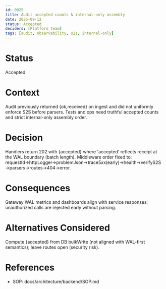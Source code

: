 ```yaml
---
id: 0025
title: Audit accepted counts & internal-only assembly
date: 2025-09-12
status: Accepted
deciders: [Platform Team]
tags: [audit, observability, s2s, internal-only]
---
```


# Status
Accepted

# Context
Audit previously returned {ok,received} on ingest and did not uniformly enforce S2S before parsers. Tests and ops need truthful accepted counts and strict internal-only assembly order.

# Decision
Handlers return 202 with {accepted} where 'accepted' reflects receipt at the WAL boundary (batch length). Middleware order fixed to: requestId→httpLogger→problemJson→trace5xx(early)→health→verifyS2S→parsers→routes→404→error.

# Consequences
Gateway WAL metrics and dashboards align with service responses; unauthorized calls are rejected early without parsing.

# Alternatives Considered
Compute {accepted} from DB bulkWrite (not aligned with WAL-first semantics); leave routes open (security risk).

# References
- SOP: docs/architecture/backend/SOP.md
